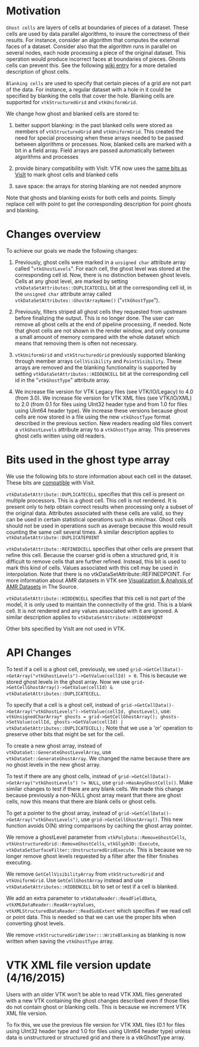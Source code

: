 # Motivation

`Ghost cells` are layers of cells at boundaries of pieces of a
dataset. These cells are used by data parallel algorithms, to insure
the correctness of their results. For instance, consider an algorithm
that computes the external faces of a dataset. Consider also that the
algorithm runs in parallel on several nodes, each node processing a
piece of the original dataset. This operation would produce incorrect
faces at boundaries of pieces. Ghosts cells can prevent this. See the
following [wiki entry](http://www.vtk.org/Wiki/VTK/Parallel_Pipeline)
for a more detailed description of ghost cells.

`Blanking cells` are used to specify that certain pieces of a grid
are not part of the data. For instance, a regular dataset with a hole
in it could be specified by blanking the cells that cover the
hole. Blanking cells are supported for `vtkStructuredGrid` and `vtkUniformGrid`.

We change how ghost and blanked cells are stored to:

1. better support blanking: in the past blanked cells were stored as
   members of `vtkStructuredGrid` and `vtkUniformGrid`. This
   created the need for special processing when these arrays needed to
   be passed between algorithms or processes. Now, blanked cells are
   marked with a bit in a field array. Field arrays are passed
   automatically between algorithms and processes

2. provide binary compatibility with VisIt: VTK now uses the
   [same bits as VisIt](http://www.visitusers.org/index.php?title=Representing_ghost_data)
   to mark ghost cells and blanked cells

3. save space: the arrays for storing blanking are not needed anymore

Note that ghosts and blanking exists for both cells and points. Simply
replace cell with point to get the corresponding description for point
ghosts and blanking.

# Changes overview

To achieve our goals we made the following changes:

1. Previously, ghost cells were marked in a `unsigned char`
   attribute array called "`vtkGhostLevels`". For each cell, the
   ghost level was stored at the corresponding cell id. Now, there is
   no distinction between ghost levels. Cells at any ghost level, are
   marked by setting `vtkDataSetAttributes::DUPLICATECELL` bit at
   the corresponding cell id, in the `unsigned char` attribute
   array called `vtkDataSetAttributes::GhostArrayName()`
   ("`vtkGhostType`").

2. Previously, filters striped all ghost cells they requested from
   upstream before finalizing the output. This is no longer done. The
   user can remove all ghost cells at the end of pipeline processing,
   if needed. Note that ghost cells are not shown in the render
   window, and only consume a small amount of memory compared with the
   whole dataset which means that removing them is often not
   necessary.

3. `vtkUniformGrid` and `vtkStructuredGrid` previously
   supported blanking through member arrays `CellVisibility` and
   `PointVisibility`. These arrays are removed and the blanking
   functionality is supported by setting
   `vtkDataSetAttributes::HIDDENCELL` bit at the corresponding
   cell id in the "`vtkGhostType`" attribute array.

4. We increase file version for VTK Legacy files (see VTK/IO/Legacy)
   to 4.0 (from 3.0). We increase file version for VTK XML files (see
   VTK/IO/XML) to 2.0 (from 0.1 for files using UInt32 header type and
   from 1.0 for files using UInt64 header type). We increase these
   versions because ghost cells are now stored in a file using the new
   `vtkGhostType` format described in the previous section.  New
   readers reading old files convert a `vtkGhostLevels` attribute
   array to a `vtkGhostType` array. This preserves ghost cells
   written using old readers.

# Bits used in the ghost type array

We use the following bits to store information about each cell in the
dataset. These bits are
[compatible](http://www.visitusers.org/index.php?title=Representing_ghost_data)
with Visit.

`vtkDataSetAttribute::DUPLICATECELL` specifies that this cell is
present on multiple processors. This is a ghost cell. This cell is not
rendered. It is present only to help obtain correct results when
processing only a subset of the original data. Attributes associated
with these cells are valid, so they can be used in certain statistical
operations such as min/max. Ghost cells should not be used in
operations such as average because this would result counting the same
cell several times. A similar description applies to
`vtkDataSetAttribute::DUPLICATEPOINT`

`vtkDataSetAttribute::REFINEDCELL` specifies that other cells are
present that refine this cell. Because the coarser grid is often a
structured grid, it is difficult to remove cells that are further
refined. Instead, this bit is used to mark this kind of cells. Values
associated with this cell may be used in interpolation. Note that
there is no vtkDataSetAttribute::REFINEDPOINT.  For more information
about AMR datasets in VTK see
[Visualization & Analysis of AMR Datasets](http://www.kitware.com/source/home/post/32) in The Source.

`vtkDataSetAttribute::HIDDENCELL` specifies that this cell is not
part of the model, it is only used to maintain the connectivity of the
grid. This is a blank cell. It is not rendered and any values
associated with it are ignored. A similar description applies to
`vtkDataSetAttribute::HIDDENPOINT`

Other bits specified by VisIt are not used in VTK.

# API Changes

To test if a cell is a ghost cell, previously, we used
`grid->GetCellData()->GetArray("vtkGhostLevels")->GetValue(cellId) >
0`. This is because we stored ghost levels in the ghost array. Now
we use `grid->GetCellGhostArray()->GetValue(cellId) &
vtkDataSetAttributes::DUPLICATECELL`.

To specify that a cell is a ghost cell, instead of
`grid->GetCellData()->GetArray("vtkGhostLevels")->SetValue(cellId,
ghostLevel)`, use: ` vtkUnsignedCharArray* ghosts =
grid->GetCellGhostArray(); ghosts->SetValue(cellId,
ghosts->GetValue(cellId) | vtkDataSetAttributes::DUPLICATECELL); `
Note that we use a 'or' operation to preserve other bits that might be
set for the cell.

To create a new ghost array, instead of
`vtkDataSet::GenerateGhostLevelArray`, use
`vtkDataSet::GenerateGhostArray`. We changed the name because there
are no ghost levels in the new ghost array.

To test if there are any ghost cells, instead of
`grid->GetCellData()->GetArray("vtkGhostLevels") != NULL`, use
`grid->HasAnyGhostCells()`. Make similar changes to test if there
are any blank cells. We made this change because previously a non-NULL
ghost array meant that there are ghost cells, now this means that
there are blank cells or ghost cells.

To get a pointer to the ghost array, instead of
`grid->GetCellData()->GetArray("vtkGhostLevels")`, use
`grid->GetCellGhostArray()`. This new function avoids O(N) string
comparisons by caching the ghost array pointer.

We remove a ghostLevel parameter from
`vtkPolyData::RemoveGhostCells`,
`vtkUnstructuredGrid::RemoveGhostCells`,
`vtkGlyph3D::Execute`,
`vtkDataSetSurfaceFilter::UnstructuredGridExecute`. This is
because we no longer remove ghost levels requested by a filter after
the filter finishes executing.

We remove `GetCellVisibilityArray` from `vtkStructuredGrid`
and `vtkUniformGrid`. Use `GetCellGhostArray` instead and use
`vtkDataSetAttributes::HIDDENCELL` bit to set or test if a cell is
blanked.

We add an extra parameter to `vtkDataReader::ReadFieldData`,
`vtkXMLDataReader::ReadArrayValues`,
`vtkXMLStructuredDataReader::ReadSubExtent` which specifies if we
read cell or point data. This is needed so that we can use the proper
bits when converting ghost levels.

We remove `vtkStructuredGridWriter:::WriteBlanking` as blanking is
now written when saving the `vtkGhostType` array.

# VTK XML file version update (4/16/2015)

Users with an older VTK won't be able to read VTK XML files generated
with a new VTK containing the ghost changes described even if those
files do not contain ghost or blanking cells. This is because we
increment VTK XML file version.

To fix this, we use the previous file version for VTK XML files (0.1
for files using UInt32 header type and 1.0 for files using UInt64
header type) unless data is unstructured or structured grid and there
is a vtkGhostType array.
